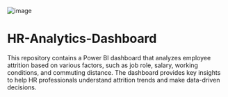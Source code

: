 ![image](https://github.com/user-attachments/assets/5cd2176b-74ea-40d6-8014-e4a899c8f839)

# HR-Analytics-Dashboard
This repository contains a Power BI dashboard that analyzes employee attrition based on various factors, such as job role, salary, working conditions, and commuting distance. The dashboard provides key insights to help HR professionals understand attrition trends and make data-driven decisions.
